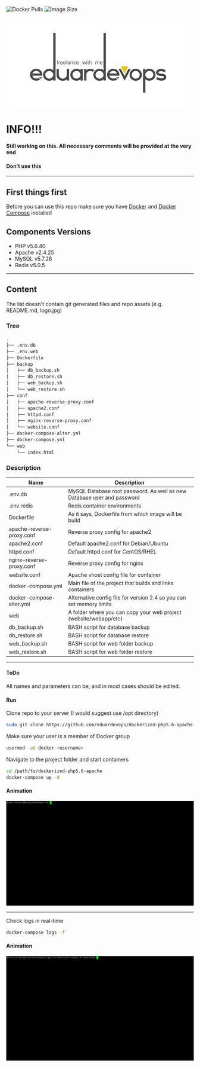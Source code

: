 <!-- ## Dockerized PHP v5.6 Apache2 v2.4 MySQL v5.7 Redis v5.0 -->
<img alt="Docker Pulls" src="https://img.shields.io/docker/pulls/eduardevops/php5.6.svg" style="max-width:100%;"> <img alt="Image Size" src="https://img.shields.io/microbadger/image-size/eduardevops/php5.6.svg" style="max-width:100%;">


![Logo](./assets/logo.jpg)
------

# INFO!!!
####  Still working on this. All necessary comments will be provided at the very end
####  Don't use this

------
## First things first
Before you can use this repo make sure you have [Docker](https://www.docker.com/) and [Docker Compose](https://docs.docker.com/compose/install/) installed


## Components Versions
*	PHP v5.6.40
*	Apache v2.4.25
*	MySQL v5.7.26
*	Redis v5.0.5
------
## Content
The list doesn't contain git generated files and repo assets (e.g. README.md, logo.jpg)

### Tree

```bash
.
├── .env.db
├── .env.web
├── Dockerfile
├── backup
│   ├── db_backup.sh
│   ├── db_restore.sh
│   ├── web_backup.sh
│   └── web_restore.sh
├── conf
│   ├── apache-reverse-proxy.conf
│   ├── apache2.conf
│   ├── httpd.conf
│   ├── nginx-reverse-proxy.conf
│   └── website.conf
├── docker-compose-alter.yml
├── docker-compose.yml
└── web
    └── index.html
```

### Description
Name| Description
------------ | -------------
.env.db | MySQL Database root password. As well as new Database user and password
.env.redis | Redis container environments
Dockerfile | As it says, Dockerfile from which image will be build
apache-reverse-proxy.conf | Reverse proxy config for apache2
apache2.conf | Default apache2.conf for Debian/Ubuntu
httpd.conf | Default httpd.conf for CentOS/RHEL
nginx-reverse-proxy.conf | Reverse proxy config for nginx
website.conf | Apache vhost config file for container
docker-compose.yml  | Main file of the project that builds and links containers
docker-compose-alter.yml | Alternative config file for version 2.4 so you can set memory limits
web | A folder where you can  copy your web project (website/webapp/etc)
db_backup.sh | BASH script for database backup
db_restore.sh | BASH script for database restore
web_backup.sh | BASH script for web folder backup
web_restore.sh | BASH script for web folder restore

------
#### ToDo
All names and parameters can be, and in most cases should be edited.


#### Run
Clone repo to your server (I would suggest use /opt directory)
```bash
sudo git clone https://github.com/eduardevops/dockerized-php5.6-apache.git
```

Make sure your user is a member of Docker group
```sh
usermod -aG docker <username>
```
Navigate to the project folder and start containers
```sh
cd /path/to/dockerized-php5.6-apache
docker-compose up -d
```

#### Animation
![Animation](./assets/docker-compose-up.gif)

------
Check logs in real-time
```sh
docker-compose logs -f
```

#### Animation
![Animation](./assets/docker-compose-logs.gif)
